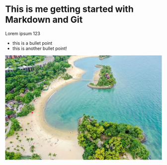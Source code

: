 # This is me getting started with Markdown and Git

Lorem ipsum 123

* this is a bullet point
* this is another bullet point!

![](sentosa.jpg)

